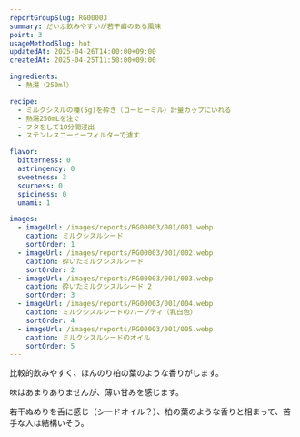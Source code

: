 ```yaml
---
reportGroupSlug: RG00003
summary: だいぶ飲みやすいが若干癖のある風味
point: 3
usageMethodSlug: hot
updatedAt: 2025-04-26T14:00:00+09:00
createdAt: 2025-04-25T11:50:00+09:00

ingredients:
  - 熱湯（250ml）

recipe:
  - ミルクシスルの種(5g)を砕き（コーヒーミル）計量カップにいれる
  - 熱湯250mLを注ぐ
  - フタをして10分間浸出
  - ステンレスコーヒーフィルターで濾す

flavor:
  bitterness: 0
  astringency: 0
  sweetness: 3
  sourness: 0
  spiciness: 0
  umami: 1

images:
  - imageUrl: /images/reports/RG00003/001/001.webp
    caption: ミルクシスルシード
    sortOrder: 1
  - imageUrl: /images/reports/RG00003/001/002.webp
    caption: 砕いたミルクシスルシード
    sortOrder: 2
  - imageUrl: /images/reports/RG00003/001/003.webp
    caption: 砕いたミルクシスルシード 2
    sortOrder: 3
  - imageUrl: /images/reports/RG00003/001/004.webp
    caption: ミルクシスルシードのハーブティ（乳白色）
    sortOrder: 4
  - imageUrl: /images/reports/RG00003/001/005.webp
    caption: ミルクシスルシードのオイル
    sortOrder: 5
---
```


比較的飲みやすく、ほんのり柏の葉のような香りがします。

味はあまりありませんが、薄い甘みを感じます。

若干ぬめりを舌に感じ（シードオイル？）、柏の葉のような香りと相まって、苦手な人は結構いそう。